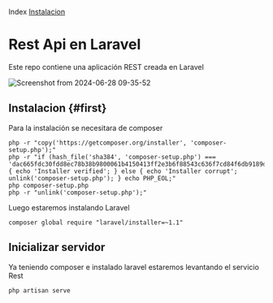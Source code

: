 Index
[Instalacion](#first)

# Rest Api en Laravel
Este repo contiene una aplicación REST creada en Laravel

![Screenshot from 2024-06-28 09-35-52](https://github.com/reizoor/prueba-tecnica/assets/51760115/f7294b43-cbeb-49ea-817d-56759decb729)


## Instalacion  {#first}
Para la instalación se necesitara de composer 
```
php -r "copy('https://getcomposer.org/installer', 'composer-setup.php');"
php -r "if (hash_file('sha384', 'composer-setup.php') === 'dac665fdc30fdd8ec78b38b9800061b4150413ff2e3b6f88543c636f7cd84f6db9189d43a81e5503cda447da73c7e5b6') { echo 'Installer verified'; } else { echo 'Installer corrupt'; unlink('composer-setup.php'); } echo PHP_EOL;"
php composer-setup.php
php -r "unlink('composer-setup.php');"
```

Luego estaremos instalando Laravel
```
composer global require "laravel/installer=~1.1"
```

## Inicializar servidor
Ya teniendo composer e instalado laravel estaremos levantando el servicio Rest
```
php artisan serve
```
